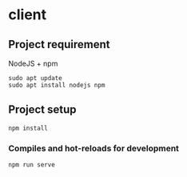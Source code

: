 # client

## Project requirement
NodeJS + npm
```
sudo apt update
sudo apt install nodejs npm
```

## Project setup
```
npm install
```

### Compiles and hot-reloads for development
```
npm run serve
```
